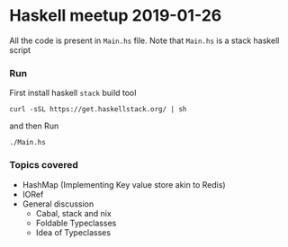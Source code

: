 # Haskell meetup 2019-01-26

All the code is present in `Main.hs` file. Note that `Main.hs` is a stack haskell script

### Run

First install haskell `stack` build tool

```
curl -sSL https://get.haskellstack.org/ | sh
```

and then Run

```
./Main.hs
```


### Topics covered

- HashMap (Implementing Key value store akin to Redis)
- IORef
- General discussion
  - Cabal, stack and nix
  - Foldable Typeclasses
  - Idea of Typeclasses
